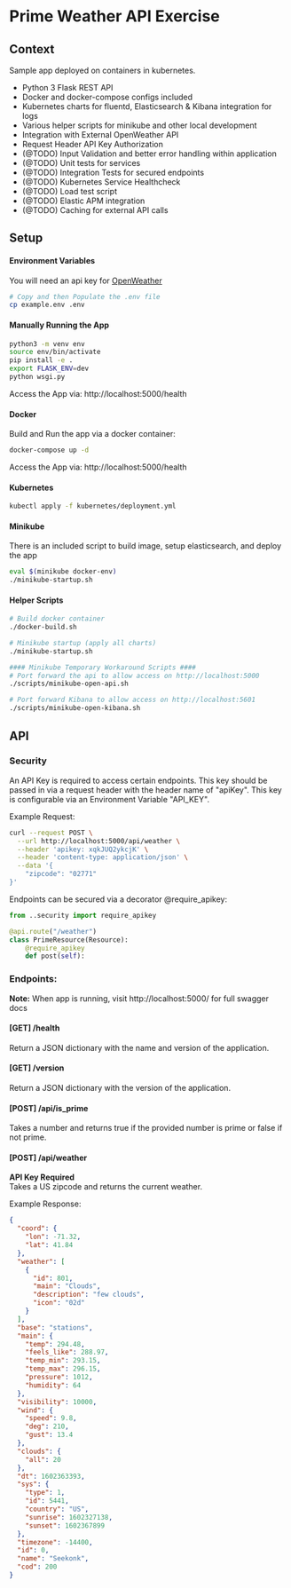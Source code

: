 # Prime Weather API Exercise
## Context
Sample app deployed on containers in kubernetes.
* Python 3 Flask REST API
* Docker and docker-compose configs included
* Kubernetes charts for fluentd, Elasticsearch & Kibana integration for logs
* Various helper scripts for minikube and other local development
* Integration with External OpenWeather API
* Request Header API Key Authorization
* (@TODO) Input Validation and better error handling within application
* (@TODO) Unit tests for services
* (@TODO) Integration Tests for secured endpoints
* (@TODO) Kubernetes Service Healthcheck
* (@TODO) Load test script
* (@TODO) Elastic APM integration
* (@TODO) Caching for external API calls

## Setup
#### Environment Variables
You will need an api key for [OpenWeather](https://home.openweathermap.org/api_keys)
```bash
# Copy and then Populate the .env file
cp example.env .env
```

#### Manually Running the App
```bash
python3 -m venv env
source env/bin/activate
pip install -e .
export FLASK_ENV=dev
python wsgi.py
```
Access the App via: http://localhost:5000/health

#### Docker
Build and Run the app via a docker container:
```bash
docker-compose up -d
```
Access the App via: http://localhost:5000/health

#### Kubernetes
```bash
kubectl apply -f kubernetes/deployment.yml
```

#### Minikube
There is an included script to build image, setup elasticsearch, and deploy the app
```bash
eval $(minikube docker-env)
./minikube-startup.sh
```

#### Helper Scripts
```bash
# Build docker container
./docker-build.sh

# Minikube startup (apply all charts)
./minikube-startup.sh

#### Minikube Temporary Workaround Scripts ####
# Port forward the api to allow access on http://localhost:5000
./scripts/minikube-open-api.sh

# Port forward Kibana to allow access on http://localhost:5601
./scripts/minikube-open-kibana.sh
```

## API
### Security
An API Key is required to access certain endpoints. This key should be passed in via a request header with the 
header name of "apiKey". This key is configurable via an Environment Variable "API_KEY". 
  
Example Request:
```bash
curl --request POST \
  --url http://localhost:5000/api/weather \
  --header 'apikey: xqkJUQ2ykcjK' \
  --header 'content-type: application/json' \
  --data '{
	"zipcode": "02771"
}'
```

Endpoints can be secured via a decorator @require_apikey:
```python
from ..security import require_apikey

@api.route("/weather")
class PrimeResource(Resource):
    @require_apikey
    def post(self):
```

### Endpoints:
**Note:** When app is running, visit http://localhost:5000/ for full swagger docs

#### [GET] /health
Return a JSON dictionary with the name and version of the application.

#### [GET] /version
Return a JSON dictionary with the version of the application.

#### [POST] /api/is_prime 
Takes a number and returns true if the provided number is prime or false if not prime.

#### [POST] /api/weather
**API Key Required**  
Takes a US zipcode and returns the current weather.

Example Response:
```json
{
  "coord": {
    "lon": -71.32,
    "lat": 41.84
  },
  "weather": [
    {
      "id": 801,
      "main": "Clouds",
      "description": "few clouds",
      "icon": "02d"
    }
  ],
  "base": "stations",
  "main": {
    "temp": 294.48,
    "feels_like": 288.97,
    "temp_min": 293.15,
    "temp_max": 296.15,
    "pressure": 1012,
    "humidity": 64
  },
  "visibility": 10000,
  "wind": {
    "speed": 9.8,
    "deg": 210,
    "gust": 13.4
  },
  "clouds": {
    "all": 20
  },
  "dt": 1602363393,
  "sys": {
    "type": 1,
    "id": 5441,
    "country": "US",
    "sunrise": 1602327138,
    "sunset": 1602367899
  },
  "timezone": -14400,
  "id": 0,
  "name": "Seekonk",
  "cod": 200
}
``` 
    